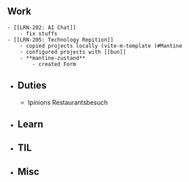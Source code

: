 ## Work
	- [[LRN-202: AI Chat]]
		- fix stuffs
	- [[LRN-205: Technology Repition]]
		- copied projects locally (vite-m-template )#Mantine
		- configured projects with [[bun]]
		- **mantine-zustand**
			- created Form
- ## Duties
	- Ipinions Restaurantsbesuch
- ## Learn
- ## TIL
- ## Misc